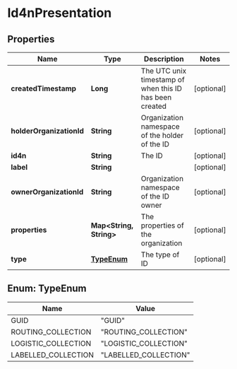 
# Id4nPresentation

## Properties
Name | Type | Description | Notes
------------ | ------------- | ------------- | -------------
**createdTimestamp** | **Long** | The UTC unix timestamp of when this ID has been created |  [optional]
**holderOrganizationId** | **String** | Organization namespace of the holder of the ID |  [optional]
**id4n** | **String** | The ID |  [optional]
**label** | **String** |  |  [optional]
**ownerOrganizationId** | **String** | Organization namespace of the ID owner |  [optional]
**properties** | **Map&lt;String, String&gt;** | The properties of the organization |  [optional]
**type** | [**TypeEnum**](#TypeEnum) | The type of ID |  [optional]


<a name="TypeEnum"></a>
## Enum: TypeEnum
Name | Value
---- | -----
GUID | &quot;GUID&quot;
ROUTING_COLLECTION | &quot;ROUTING_COLLECTION&quot;
LOGISTIC_COLLECTION | &quot;LOGISTIC_COLLECTION&quot;
LABELLED_COLLECTION | &quot;LABELLED_COLLECTION&quot;



